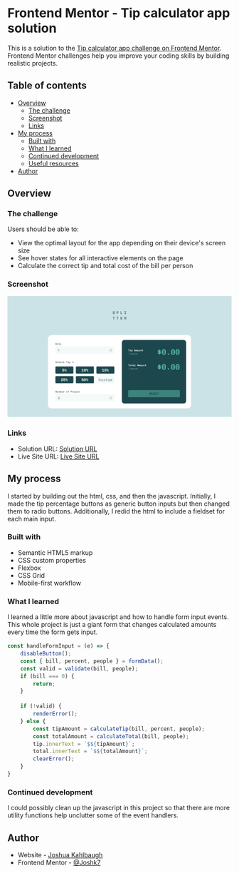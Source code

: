 # Frontend Mentor - Tip calculator app solution

This is a solution to the [Tip calculator app challenge on Frontend Mentor](https://www.frontendmentor.io/challenges/tip-calculator-app-ugJNGbJUX). Frontend Mentor challenges help you improve your coding skills by building realistic projects.

## Table of contents

- [Overview](#overview)
  - [The challenge](#the-challenge)
  - [Screenshot](#screenshot)
  - [Links](#links)
- [My process](#my-process)
  - [Built with](#built-with)
  - [What I learned](#what-i-learned)
  - [Continued development](#continued-development)
  - [Useful resources](#useful-resources)
- [Author](#author)

## Overview

### The challenge

Users should be able to:

- View the optimal layout for the app depending on their device's screen size
- See hover states for all interactive elements on the page
- Calculate the correct tip and total cost of the bill per person

### Screenshot

![](./screenshot.jpg)

### Links

- Solution URL: [Solution URL](https://github.com/Joshk7/tip-calculator)
- Live Site URL: [Live Site URL](https://tip-calculator-three-rust.vercel.app)

## My process

I started by building out the html, css, and then the javascript. Initially, I made the tip percentage buttons as generic button inputs but then changed them to radio buttons. Additionally, I redid the html to include a fieldset for each main input.

### Built with

- Semantic HTML5 markup
- CSS custom properties
- Flexbox
- CSS Grid
- Mobile-first workflow

### What I learned

I learned a little more about javascript and how to handle form input events. This whole project is just a giant form that changes calculated amounts every time the form gets input.

```js
const handleFormInput = (e) => {
    disableButton();
    const { bill, percent, people } = formData();
    const valid = validate(bill, people);
    if (bill === 0) {
        return;
    }

    if (!valid) {
        renderError();
    } else {
        const tipAmount = calculateTip(bill, percent, people);
        const totalAmount = calculateTotal(bill, people);
        tip.innerText = `$${tipAmount}`;
        total.innerText = `$${totalAmount}`;
        clearError(); 
    }
}
```

### Continued development

I could possibly clean up the javascript in this project so that there are more utility functions help unclutter some of the event handlers.

## Author

- Website - [Joshua Kahlbaugh](https://joshuakahlbaugh.pages.dev/)
- Frontend Mentor - [@Joshk7](https://www.frontendmentor.io/profile/Joshk7)
